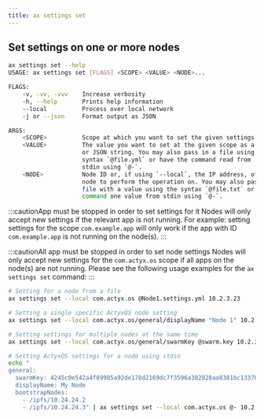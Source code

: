 ```yaml
---
title: ax settings set
---
```


## Set settings on one or more nodes

```bash
ax settings set --help
USAGE: ax settings set [FLAGS] <SCOPE> <VALUE> <NODE>...

FLAGS:
    -v, -vv, -vvv    Increase verbosity
    -h, --help       Prints help information
    --local          Process over local network
    -j or --json     Format output as JSON

ARGS:
    <SCOPE>          Scope at which you want to set the given settings.
    <VALUE>          The value you want to set at the given scope as a YAML
                     or JSON string. You may also pass in a file using the
                     syntax `@file.yml` or have the command read from
                     stdin using `@-`.
    <NODE>           Node ID or, if using `--local`, the IP address, of the
                     node to perform the operation on. You may also pass in a
                     file with a value using the syntax `@file.txt` or have the
                     command one value from stdin using `@-`.
```

:::cautionApp must be stopped in order to set settings for it
Nodes will only accept new settings if the relevant app is not running. For example: setting settings for the scope `com.example.app` will only work if the app with ID `com.example.app` is not running on the node(s).
:::

:::cautionAll app must be stopped in order to set node settings
Nodes will only accept new settings for the `com.actyx.os` scope if all apps on the node(s) are not running.
Please see the following usage examples for the `ax settings set` command:
:::

```bash
# Setting for a node from a file
ax settings set --local com.actyx.os @Node1.settings.yml 10.2.3.23

# Setting a single specific ActyxOS node setting
ax settings set --local com.actyx.os/general/displayName "Node 1" 10.2.3.23

# Setting settings for multiple nodes at the same time
ax settings set --local com.actyx.os/general/swarmKey @swarm.key 10.2.3.23 10.2.3.24

# Setting ActyxOS settings for a node using stdin
echo "
general:
  swarmKey: 4245c0e542a4f89985a92de178d2169dc7f3596a382828aa8381bc13370e9880
  displayName: My Node
  bootstrapNodes:
    - /ipfs/10.24.24.2
    - /ipfs/10.24.24.3" | ax settings set --local com.actyx.os @- 10.2.3.23
```
